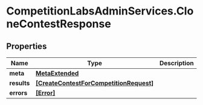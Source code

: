 # CompetitionLabsAdminServices.CloneContestResponse

## Properties

Name | Type | Description | Notes
------------ | ------------- | ------------- | -------------
**meta** | [**MetaExtended**](MetaExtended.md) |  | 
**results** | [**[CreateContestForCompetitionRequest]**](CreateContestForCompetitionRequest.md) |  | [optional] 
**errors** | [**[Error]**](Error.md) |  | [optional] 


